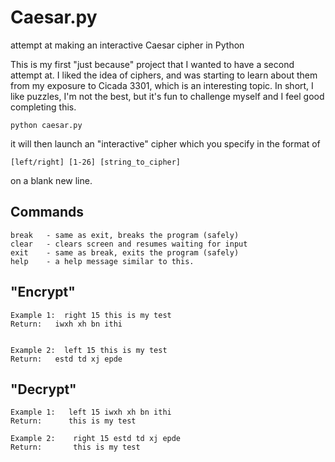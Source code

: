 # Caesar.py
attempt at making an interactive Caesar cipher in Python

This is my first "just because" project that I wanted to have a second attempt at. 
I liked the idea of ciphers, and was starting to learn about them from my exposure to Cicada 3301, which is an interesting topic.
In short, I like puzzles, I'm not the best, but it's fun to challenge myself and I feel good completing this. 

```
python caesar.py
```

it will then launch an "interactive" cipher which you specify in the format of 

```
[left/right] [1-26] [string_to_cipher]
```

on a blank new line.




Commands
--------
```
break   - same as exit, breaks the program (safely)
clear   - clears screen and resumes waiting for input
exit    - same as break, exits the program (safely)
help    - a help message similar to this.
```



"Encrypt"
---------
```
Example 1:  right 15 this is my test
Return:   iwxh xh bn ithi


Example 2:  left 15 this is my test
Return:   estd td xj epde
```




"Decrypt"
---------
```
Example 1:   left 15 iwxh xh bn ithi
Return:      this is my test

Example 2:    right 15 estd td xj epde
Return:       this is my test
```
